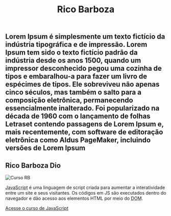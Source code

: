 <!DOCTYPE html>
<html lang="pt-br">
<head>
    <meta charset="UTF-8">
  <title>Rico Barboza</title>
</head>
<body>
    <main>
        <header>
            <h1>Rico Barboza</h1>
            <section>
        </header>
        <article>
            <h2>Lorem Ipsum é simplesmente um texto fictício da indústria tipográfica e de impressão. Lorem Ipsum tem sido o texto fictício padrão da indústria desde os anos 1500, quando um impressor desconhecido pegou uma cozinha de tipos e embaralhou-a para fazer um livro de espécimes de tipos. Ele sobreviveu não apenas cinco séculos, mas também o salto para a composição eletrônica, permanecendo essencialmente inalterado. Foi popularizado na década de 1960 com o lançamento de folhas Letraset contendo passagens de Lorem Ipsum e, mais recentemente, com software de editoração eletrônica como Aldus PageMaker, incluindo versões de Lorem Ipsum</h2>
            </header>
            <section>
                <body>
                    </header>
                     <article>
          <h2>Rico Barboza Dio</h2>
            <img class="lado" src="imagens/curso-javascript.png" alt="Curso RB">
            <p><abbr title="JavaScript">JavaScript</abbr> é uma linguagem de script criada para aumentar a interatividade entre um site e seus visitantes. Os códigos em JS são executados dentro do navegador e dão acesso aos elementos HTML por meio do <abbr title="Document Object Model">DOM</abbr>.</p>
            <p><a href="curso-js.html">Acesse o curso de JavaScript</a></p>
        </article>
    </main>
</body>
</html>
